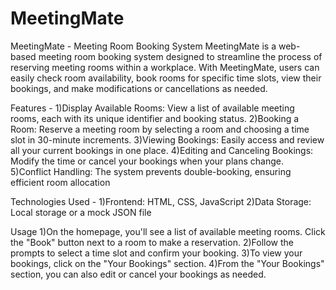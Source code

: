 # MeetingMate
MeetingMate - Meeting Room Booking System
MeetingMate is a web-based meeting room booking system designed to streamline the process of reserving meeting rooms within a workplace. With MeetingMate, users can easily check room availability, book rooms for specific time slots, view their bookings, and make modifications or cancellations as needed.

Features -
1)Display Available Rooms: View a list of available meeting rooms, each with its unique identifier and booking status.
2)Booking a Room: Reserve a meeting room by selecting a room and choosing a time slot in 30-minute increments.
3)Viewing Bookings: Easily access and review all your current bookings in one place.
4)Editing and Canceling Bookings: Modify the time or cancel your bookings when your plans change.
5)Conflict Handling: The system prevents double-booking, ensuring efficient room allocation

Technologies Used -
1)Frontend: HTML, CSS, JavaScript
2)Data Storage: Local storage or a mock JSON file

Usage
1)On the homepage, you'll see a list of available meeting rooms. Click the "Book" button next to a room to make a reservation.
2)Follow the prompts to select a time slot and confirm your booking.
3)To view your bookings, click on the "Your Bookings" section.
4)From the "Your Bookings" section, you can also edit or cancel your bookings as needed.
